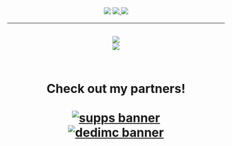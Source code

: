 <h3 align="center">
  <img src="https://img.shields.io/github/followers/WillFP?label=Followers&style=for-the-badge&color=blue">
  <a href="https://discord.gg/ZcwpSsE/" alt="Discord">
      <img src="https://img.shields.io/discord/452518336627081236?label=discord&style=for-the-badge&color=blue"/>
  </a>
  <a href="https://willfp.com" alt="Website">
      <img src="https://img.shields.io/website?down_color=red&down_message=Offline&style=for-the-badge&up_color=blue&up_message=Online&url=https%3A%2F%2Fwillfp.com"/>
  </a>
</h3>

<hr>

<h2 align="center">
  <a href="https://github.com/WillFP">
    <img align="center" src="https://github-readme-stats.vercel.app/api/?username=WillFP&show_icons=true&theme=onedark">
  </a>
  <br>
  <a href="https://github.com/WillFP">
    <img align="center" src="https://github-readme-stats.vercel.app/api/top-langs/?username=WillFP&layout=compact&theme=onedark">
  </a>
</h2>

<br>

<h1 align="center">
  Check out my partners!
  <br>
  <div style="width: 50%; margin: 0 auto;">
  <br>
    <a href="https://gamersupps.gg/discount/Auxilor?afmc=Auxilor" target="_blank">
      <img src="https://i.imgur.com/7mFhlQO.png" alt="supps banner">
    </a>
    <a href="https://dedimc.promo/Auxilor" target="_blank">
      <img src="https://i.imgur.com/x9aeH38.png" alt="dedimc banner">
    </a>
  <br>
  </div>
</h1>
